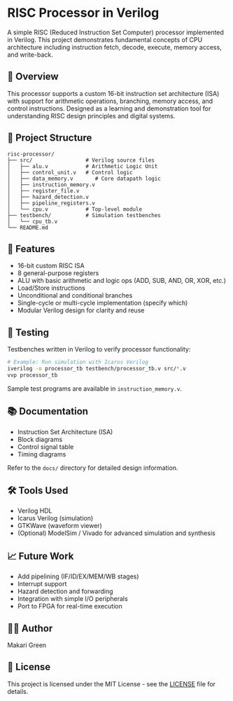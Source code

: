 # RISC Processor in Verilog

A simple RISC (Reduced Instruction Set Computer) processor implemented in Verilog. This project demonstrates fundamental concepts of CPU architecture including instruction fetch, decode, execute, memory access, and write-back.

## 🚀 Overview

This processor supports a custom 16-bit instruction set architecture (ISA) with support for arithmetic operations, branching, memory access, and control instructions. Designed as a learning and demonstration tool for understanding RISC design principles and digital systems.

## 📁 Project Structure

```
risc-processor/
├── src/                 # Verilog source files
│   ├── alu.v            # Arithmetic Logic Unit
│   ├── control_unit.v   # Control logic
│   ├── data_memory.v       # Core datapath logic
│   ├── instruction_memory.v
│   ├── register_file.v
│   ├── hazard_detection.v
│   ├── pipeline_registers.v
│   └── cpu.v            # Top-level module
├── testbench/           # Simulation testbenches
│   └── cpu_tb.v
└── README.md
```

## 🧠 Features

- 16-bit custom RISC ISA
- 8 general-purpose registers
- ALU with basic arithmetic and logic ops (ADD, SUB, AND, OR, XOR, etc.)
- Load/Store instructions
- Unconditional and conditional branches
- Single-cycle or multi-cycle implementation (specify which)
- Modular Verilog design for clarity and reuse

## 🧪 Testing

Testbenches written in Verilog to verify processor functionality:

```bash
# Example: Run simulation with Icarus Verilog
iverilog -o processor_tb testbench/processor_tb.v src/*.v
vvp processor_tb
```

Sample test programs are available in `instruction_memory.v`.

## 📚 Documentation

- Instruction Set Architecture (ISA)
- Block diagrams
- Control signal table
- Timing diagrams

Refer to the `docs/` directory for detailed design information.

## 🛠 Tools Used

- Verilog HDL
- Icarus Verilog (simulation)
- GTKWave (waveform viewer)
- (Optional) ModelSim / Vivado for advanced simulation and synthesis

## 📈 Future Work

- Add pipelining (IF/ID/EX/MEM/WB stages)
- Interrupt support
- Hazard detection and forwarding
- Integration with simple I/O peripherals
- Port to FPGA for real-time execution

## 🧑‍💻 Author

Makari Green

## 📄 License

This project is licensed under the MIT License - see the [LICENSE](LICENSE) file for details.
